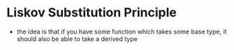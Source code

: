 # Liskov Substitution Principle
* the idea is that if you have some function which takes some base type, it should also be able to take a derived type